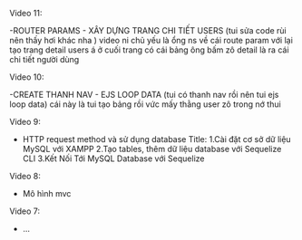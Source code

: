 Video 11:

-ROUTER PARAMS - XÂY DỰNG TRANG CHI TIẾT USERS
(tui sửa code rùi nên thấy hơi khác nha )
video ni chủ yếu là ổng ns về cái route param với lại tạo trang detail users á
ở cuối trang có cái bảng ông bấm zô detail là ra cái chi tiết người dùng

Video 10:

-CREATE THANH NAV - EJS LOOP DATA
(tui có thanh nav rồi nên tui ejs loop data)
cái này là tui tạo bảng rồi vức mấy thằng user zô trong nớ thui

Video 9:

- HTTP request method và sử dụng database
  Title:
  1.Cài đặt cơ sở dữ liệu MySQL với XAMPP
  2.Tạo tables, thêm dữ liệu database với Sequelize CLI
  3.Kết Nối Tới MySQL Database với Sequelize

Video 8:

- Mô hình mvc

Video 7:

- ...
